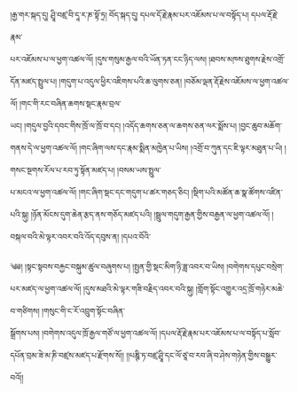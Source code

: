﻿  
།རྒྱ་གར་སྐད་དུ། ཤྲཱི་བཛྲ་བི་དཱ་ར་ཎ་སྟོ་ཏྲ། བོད་སྐད་དུ། དཔལ་དོ་རྗེ་རྣམ་པར་འཇོམས་པ་ལ་བསྟོད་པ། དཔལ་རྡོ་རྗེ་རྣམ་  
པར་འཇོམས་པ་ལ་ཕྱག་འཚལ་ལོ། །དུས་གསུམ་རྒྱལ་བའི་ཡོན་ཏན་ངང་ཉིད་ལས། །ཐབས་མཁས་ཐུགས་རྗེས་འགྲོ་དོན་མཛད་སྤྲུལ་པ། །གདུག་པ་འདུལ་ཕྱིར་འཇིགས་པའི་ཆ་ལུགས་ཅན། །བཅོམ་ལྡན་རྡོ་རྗེས་འཇོམས་ལ་ཕྱག་འཚལ་ལོ། །གང་གི་རང་བཞིན་ཆགས་སྡང་རྣམ་བྲལ་  
ཡང། །གདུལ་བྱའི་དབང་གིས་ཁྲོ་ལ་ཁྲོ་བ་དང། །འདོད་ཆགས་ཅན་ལ་ཆགས་ཅན་ལར་སྨོས་པ། །བྱང་ཆུབ་མཆོག་གནས་དེ་ལ་ཕྱག་འཚལ་ལོ། །གང་ཞིག་ལས་དང་རྣམ་སྨིན་མཁྱེན་པ་ཡིས། །འགྲོ་བ་ཀུན་དང་ཇི་ལྟར་མཐུན་པ་ཡི། །གསང་སྔགས་རོལ་པ་རབ་ཏུ་སྟོན་མཛད་པ། །བསམ་ཡས་སྤྲུལ་  
པ་མངའ་ལ་ཕྱག་འཚལ་ལོ། །གང་ཞིག་སྡང་དང་གདུག་པ་ཚར་གཅད་ཅིང། །སྡིག་པའི་མཚོན་ཆ་སྣ་ཚོགས་འཛིན་པའི་སྐུ། །ཉོན་མོངས་དུག་ཆེན་རྩད་ནས་གཅོད་མཛད་པའི། །སྦྲུལ་གདུག་རྒྱན་གྱིས་བརྒྱན་ལ་ཕྱག་འཚལ་ལོ། །བསྐལ་བའི་མེ་ལྟར་འབར་བའི་འོད་དབུས་ན། །དཔའ་བོའི་  
  
༄༅། །སྟང་སྟབས་བརྐྱང་བསྐུམ་ཚུལ་བཞུགས་པ། །སྤྱན་གྱི་སྡང་མིག་ཉི་ཟླ་འབར་བ་ཡིས། །བགེགས་དཔུང་བསྲེག་པར་མཛད་ལ་ཕྱག་འཚལ་ལོ། །དུས་མཐའི་མེ་ལྟར་གཟི་བརྗིད་འབར་བའི་སྐུ། །གློག་སྟོང་འགྱུར་འདྲ་ཁྲོ་གཉེར་མཆེ་བ་གཙིགས། །གསུང་གི་ང་རོ་འབྲུག་སྟོང་བཞིན་  
སྒྲོགས་པས། །བགེགས་འདུལ་ཁྲོ་རྒྱལ་གཙོ་ལ་ཕྱག་འཚལ་ལོ། །དཔལ་རྡོ་རྗེ་རྣམ་པར་འཇོམས་པ་ལ་བསྟོད་པ་སློབ་དཔོན་བྲམ་ཟེ་མ་ཎི་བཛྲས་མཛད་པ་རྫོགས་སོ།། །།པཎྚི་ཏ་བཛྲ་ཤྲཱི་དང་ལོ་ཙཱ་བ་རབ་ཞི་བ་ཤེས་གཉེན་གྱིས་བསྒྱུར་བའོ།།  
  
  
